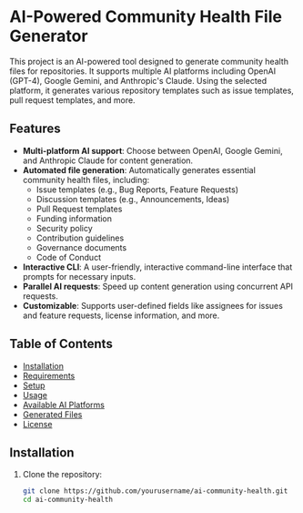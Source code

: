 # AI-Powered Community Health File Generator

This project is an AI-powered tool designed to generate community health files for repositories. It supports multiple AI platforms including OpenAI (GPT-4), Google Gemini, and Anthropic's Claude. Using the selected platform, it generates various repository templates such as issue templates, pull request templates, and more.

## Features

- **Multi-platform AI support**: Choose between OpenAI, Google Gemini, and Anthropic Claude for content generation.
- **Automated file generation**: Automatically generates essential community health files, including:
  - Issue templates (e.g., Bug Reports, Feature Requests)
  - Discussion templates (e.g., Announcements, Ideas)
  - Pull Request templates
  - Funding information
  - Security policy
  - Contribution guidelines
  - Governance documents
  - Code of Conduct
- **Interactive CLI**: A user-friendly, interactive command-line interface that prompts for necessary inputs.
- **Parallel AI requests**: Speed up content generation using concurrent API requests.
- **Customizable**: Supports user-defined fields like assignees for issues and feature requests, license information, and more.

## Table of Contents

- [Installation](#installation)
- [Requirements](#requirements)
- [Setup](#setup)
- [Usage](#usage)
- [Available AI Platforms](#available-ai-platforms)
- [Generated Files](#generated-files)
- [License](#license)

## Installation

1. Clone the repository:

   ```bash
   git clone https://github.com/yourusername/ai-community-health.git
   cd ai-community-health
